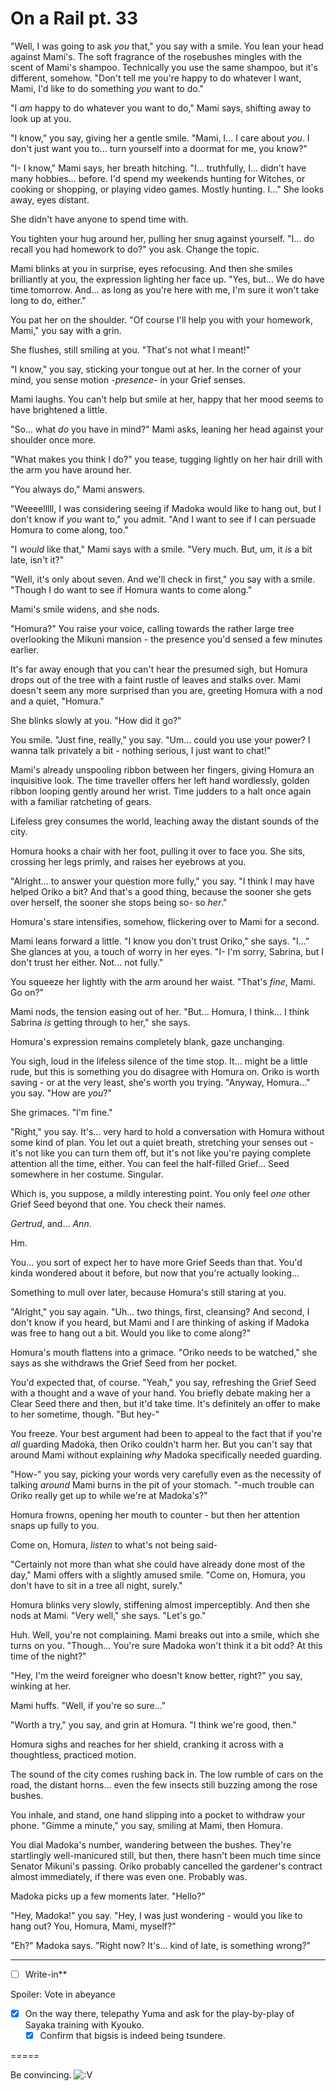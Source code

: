 # On a Rail pt. 33

"Well, I was going to ask *you* that," you say with a smile. You lean your head against Mami's. The soft fragrance of the rosebushes mingles with the scent of Mami's shampoo. Technically you use the same shampoo, but it's different, somehow. "Don't tell me you're happy to do whatever I want, Mami, I'd like to do something *you* want to do."

"I *am* happy to do whatever you want to do," Mami says, shifting away to look up at you.

"I know," you say, giving her a gentle smile. "Mami, I... I care about *you*. I don't just want you to... turn yourself into a doormat for me, you know?"

"I- I know," Mami says, her breath hitching. "I... truthfully, I... didn't have many hobbies... before. I'd spend my weekends hunting for Witches, or cooking or shopping, or playing video games. Mostly hunting. I..." She looks away, eyes distant.

She didn't have anyone to spend time with.

You tighten your hug around her, pulling her snug against yourself. "I... do recall you had homework to do?" you ask. Change the topic.

Mami blinks at you in surprise, eyes refocusing. And then she smiles brilliantly at you, the expression lighting her face up. "Yes, but... We do have time tomorrow. And... as long as you're here with me, I'm sure it won't take long to do, either."

You pat her on the shoulder. "Of course I'll help you with your homework, Mami," you say with a grin.

She flushes, still smiling at you. "That's not what I meant!"

"I know," you say, sticking your tongue out at her. In the corner of your mind, you sense motion -*presence*- in your Grief senses.

Mami laughs. You can't help but smile at her, happy that her mood seems to have brightened a little.

"So... what *do* you have in mind?" Mami asks, leaning her head against your shoulder once more.

"What makes you think I do?" you tease, tugging lightly on her hair drill with the arm you have around her.

"You always do," Mami answers.

"Weeeelllll, I was considering seeing if Madoka would like to hang out, but I don't know if *you* want to," you admit. "And I want to see if I can persuade Homura to come along, too."

"I *would* like that," Mami says with a smile. "Very much. But, um, it *is* a bit late, isn't it?"

"Well, it's only about seven. And we'll check in first," you say with a smile. "Though I do want to see if Homura wants to come along."

Mami's smile widens, and she nods.

"Homura?" You raise your voice, calling towards the rather large tree overlooking the Mikuni mansion - the presence you'd sensed a few minutes earlier.

It's far away enough that you can't hear the presumed sigh, but Homura drops out of the tree with a faint rustle of leaves and stalks over. Mami doesn't seem any more surprised than you are, greeting Homura with a nod and a quiet, "Homura."

She blinks slowly at you. "How did it go?"

You smile. "Just fine, really," you say. "Um... could you use your power? I wanna talk privately a bit - nothing serious, I just want to chat!"

Mami's already unspooling ribbon between her fingers, giving Homura an inquisitive look. The time traveller offers her left hand wordlessly, golden ribbon looping gently around her wrist. Time judders to a halt once again with a familiar ratcheting of gears.

Lifeless grey consumes the world, leaching away the distant sounds of the city.

Homura hooks a chair with her foot, pulling it over to face you. She sits, crossing her legs primly, and raises her eyebrows at you.

"Alright... to answer your question more fully," you say. "I think I may have helped Oriko a bit? And that's a good thing, because the sooner she gets over herself, the sooner she stops being so- so *her*."

Homura's stare intensifies, somehow, flickering over to Mami for a second.

Mami leans forward a little. "I know you don't trust Oriko," she says. "I..." She glances at you, a touch of worry in her eyes. "I- I'm sorry, Sabrina, but I don't trust her either. Not... not fully."

You squeeze her lightly with the arm around her waist. "That's *fine*, Mami. Go on?"

Mami nods, the tension easing out of her. "But... Homura, I think... I think Sabrina *is* getting through to her," she says.

Homura's expression remains completely blank, gaze unchanging.

You sigh, loud in the lifeless silence of the time stop. It... might be a little rude, but this is something you do disagree with Homura on. Oriko is worth saving - or at the very least, she's worth you trying. "Anyway, Homura..." you say. "How are *you*?"

She grimaces. "I'm fine."

"Right," you say. It's... very hard to hold a conversation with Homura without some kind of plan. You let out a quiet breath, stretching your senses out - it's not like you can turn them off, but it's not like you're paying complete attention all the time, either. You can feel the half-filled Grief... Seed somewhere in her costume. Singular.

Which is, you suppose, a mildly interesting point. You only feel *one* other Grief Seed beyond that one. You check their names.

*Gertrud*, and... *Ann*.

Hm.

You... you sort of expect her to have more Grief Seeds than that. You'd kinda wondered about it before, but now that you're actually looking...

Something to mull over later, because Homura's still staring at you.

"Alright," you say again. "Uh... two things, first, cleansing? And second, I don't know if you heard, but Mami and I are thinking of asking if Madoka was free to hang out a bit. Would you like to come along?"

Homura's mouth flattens into a grimace. "Oriko needs to be watched," she says as she withdraws the Grief Seed from her pocket.

You'd expected that, of course. "Yeah," you say, refreshing the Grief Seed with a thought and a wave of your hand. You briefly debate making her a Clear Seed there and then, but it'd take time. It's definitely an offer to make to her sometime, though. "But hey-"

You freeze. Your best argument had been to appeal to the fact that if you're *all* guarding Madoka, then Oriko couldn't harm her. But you can't say that around Mami without explaining *why* Madoka specifically needed guarding.

"How-" you say, picking your words very carefully even as the necessity of talking *around* Mami burns in the pit of your stomach. "-much trouble can Oriko really get up to while we're at Madoka's?"

Homura frowns, opening her mouth to counter - but then her attention snaps up fully to you.

Come on, Homura, *listen* to what's not being said-

"Certainly not more than what she could have already done most of the day," Mami offers with a slightly amused smile. "Come on, Homura, you don't have to sit in a tree all night, surely."

Homura blinks very slowly, stiffening almost imperceptibly. And then she nods at Mami. "Very well," she says. "Let's go."

Huh. Well, you're not complaining. Mami breaks out into a smile, which she turns on you. "Though... You're sure Madoka won't think it a bit odd? At this time of the night?"

"Hey, I'm the weird foreigner who doesn't know better, right?" you say, winking at her.

Mami huffs. "Well, if you're so sure..."

"Worth a try," you say, and grin at Homura. "I think we're good, then."

Homura sighs and reaches for her shield, cranking it across with a thoughtless, practiced motion.

The sound of the city comes rushing back in. The low rumble of cars on the road, the distant horns... even the few insects still buzzing among the rose bushes.

You inhale, and stand, one hand slipping into a pocket to withdraw your phone. "Gimme a minute," you say, smiling at Mami, then Homura.

You dial Madoka's number, wandering between the bushes. They're startlingly well-manicured still, but then, there hasn't been much time since Senator Mikuni's passing. Oriko probably cancelled the gardener's contract almost immediately, if there was even one. Probably was.

Madoka picks up a few moments later. "Hello?"

"Hey, Madoka!" you say. "Hey, I was just wondering - would you like to hang out? You, Homura, Mami, myself?"

"Eh?" Madoka says. "Right now? It's... kind of late, is something wrong?"

---

- [ ] Write-in**

Spoiler: Vote in abeyance

- [x] On the way there, telepathy Yuma and ask for the play-by-play of Sayaka training with Kyouko.
  - [x] Confirm that bigsis is indeed being tsundere.

\=====​

Be convincing. ![:V](/styles/sv_smiles/xenforo/emot-v.gif ":V    :V")
